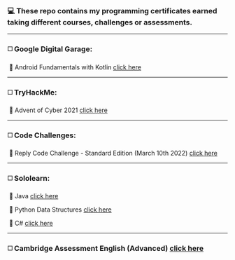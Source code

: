### 💻 These repo contains my programming certificates earned taking different courses, challenges or assessments. 

___



### ◻️ Google Digital Garage:

​	🔸 Android Fundamentals with Kotlin [click here](https://github.com/andreea-popa22/Certificates/blob/master/Diploma%20Android%20Fundamentals%20Kotlin%20mai%202022%202%20IULIA%20ANDREEA%20POPA.pdf)

___



### ◻️ TryHackMe:

​	🔸 Advent of Cyber 2021 [click here](https://github.com/andreea-popa22/Certificates/blob/master/AOC_2021.png)

___



### ◻️ Code Challenges:

​	🔸 Reply Code Challenge - Standard Edition (March 10th 2022) [click here](https://github.com/andreea-popa22/Certificates/blob/master/ReplyCodeChallenge2022_Certificate.pdf)

___



### ◻️ Sololearn:

​	🔸 Java [click here](https://github.com/andreea-popa22/Certificates/blob/master/java.pdf)

​	🔸 Python Data Structures [click here](https://github.com/andreea-popa22/Certificates/blob/master/python_data_structures.pdf)

​	🔸 C# [click here](https://github.com/andreea-popa22/Certificates/blob/master/C%23.pdf)

___



### ◻️ Cambridge Assessment English (Advanced) [click here](https://github.com/andreea-popa22/Certificates/blob/master/CAE.pdf)

